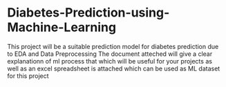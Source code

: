 # Diabetes-Prediction-using-Machine-Learning
This project will be a suitable prediction model for diabetes prediction due to EDA and Data Preprocessing
The document atteched will give a clear explanationn of ml process that which will be useful for your projects as well as
an excel spreadsheet is attached which can be used as ML dataset for this project
